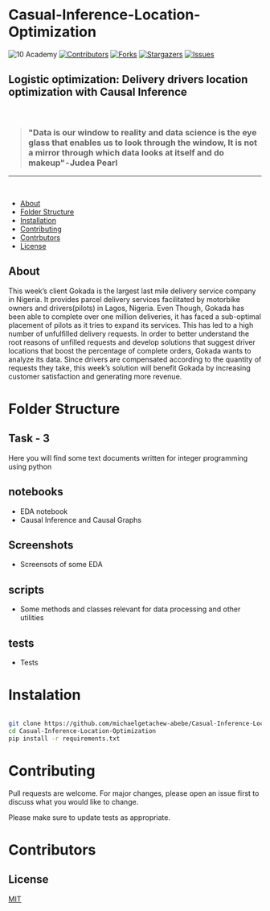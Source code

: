 # Casual-Inference-Location-Optimization
![10 Academy](https://static.wixstatic.com/media/081e5b_5553803fdeec4cbb817ed4e85e1899b2~mv2.png/v1/fill/w_246,h_106,al_c,q_85,usm_0.66_1.00_0.01,enc_auto/10%20Academy%20FA-02%20-%20transparent%20background%20-%20cropped.png)
[![Contributors][contributors-shield]][contributors-url]
[![Forks][forks-shield]][forks-url]
[![Stargazers][stars-shield]][stars-url]
[![Issues][issues-shield]][issues-url]

## Logistic optimization: Delivery drivers location optimization with Causal Inference 

<br/>

> ### "Data is our window to reality and data science is the eye glass that enables us to look through the window, It is not a mirror through which data looks at itself and do makeup" - Judea Pearl
___
<br/>

<!-- Table of contents -->
- [About](#about)
- [Folder Structure](#objectives)
- [Installation](#Installation)
- [Contributing](#contributing)
- [Contrbutors](#contrbutors)
- [License](#license)

## About
This week’s client Gokada is the largest last mile delivery service company in Nigeria. It provides parcel delivery services facilitated by motorbike owners and drivers(pilots) in Lagos, Nigeria. Even Though, Gokada has been able to complete over one million deliveries, it has faced a sub-optimal placement of pilots as it tries to expand its services. This has led to a high number of unfulfilled delivery requests.
In order to better understand the root reasons of unfilled requests and develop solutions that suggest driver locations that boost the percentage of complete orders, Gokada wants to analyze its data. Since drivers are compensated according to the quantity of requests they take, this week’s solution will benefit Gokada by increasing customer satisfaction and generating more revenue.

# Folder Structure

## Task - 3
Here you will find some text documents written for integer programming using python

## notebooks
- EDA notebook
- Causal Inference and Causal Graphs

## Screenshots
- Screensots of some EDA

## scripts
- Some methods and classes relevant for data processing and other utilities

## tests
- Tests

# Instalation

```bash

git clone https://github.com/michaelgetachew-abebe/Casual-Inference-Location-Optimization.git
cd Casual-Inference-Location-Optimization
pip install -r requirements.txt

```

# Contributing
Pull requests are welcome. For major changes, please open an issue first to discuss what you would like to change.

Please make sure to update tests as appropriate.

# Contributors


## License
[MIT](https://choosealicense.com/licenses/mit/)

[contributors-shield]: https://img.shields.io/github/contributors/michaelgetachew-abebe/Casual-Inference-Location-Optimization.svg?style=for-the-badge
[contributors-url]: https://github.com/michaelgetachew-abebe/Casual-Inference-Location-Optimization/graphs/contributors
[forks-shield]: https://img.shields.io/github/forks/michaelgetachew-abebe/Casual-Inference-Location-Optimization?style=for-the-badge
[forks-url]: https://github.com/michaelgetachew-abebe/Casual-Inference-Location-Optimization/network/members
[stars-shield]: https://img.shields.io/github/stars/michaelgetachew-abebe/Casual-Inference-Location-Optimization.svg?style=for-the-badge
[stars-url]: https://github.com/michaelgetachew-abebe/Casual-Inference-Location-Optimization/stargazers
[issues-shield]: https://img.shields.io/github/issues/michaelgetachew-abebe/Casual-Inference-Location-Optimization.svg?style=for-the-badge
[issues-url]: https://github.com/michaelgetachew-abebe/Casual-Inference-Location-Optimization/issues
[license-shield]: https://img.shields.io/github/license/michaelgetachew-abebe/Casual-Inference-Location-Optimization.svg?style=for-the-badge
[license-url]: https://github.com/michaelgetachew-abebe/Casual-Inference-Location-Optimization/blob/master/LICENSE.txt